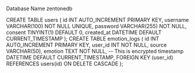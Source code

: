 Database Name zentonedb

CREATE TABLE users (
    id INT AUTO_INCREMENT PRIMARY KEY,
    username VARCHAR(100) NOT NULL UNIQUE,
    password VARCHAR(255) NOT NULL,
    consent TINYINT(1) DEFAULT 0,
    created_at DATETIME DEFAULT CURRENT_TIMESTAMP
);
CREATE TABLE emotion_logs (
    id INT AUTO_INCREMENT PRIMARY KEY,
    user_id INT NOT NULL,
    source VARCHAR(50),
    emotion TEXT NOT NULL, -- This is encrypted
    timestamp DATETIME DEFAULT CURRENT_TIMESTAMP,
    FOREIGN KEY (user_id) REFERENCES users(id) ON DELETE CASCADE
);
